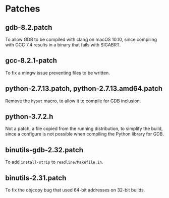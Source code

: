 # Patches

## gdb-8.2.patch

To allow GDB to be compiled with clang on macOS 10.10, since compiling
with GCC 7.4 results in a binary that fails with SIGABRT.

## gcc-8.2.1-patch

To fix a mingw issue preventing files to be written.

## python-2.7.13.patch, python-2.7.13.amd64.patch

Remove the `hypot` macro, to allow it to compile for GDB inclusion.

## python-3.7.2.h

Not a patch, a file copied from the running distribution, to simplify
the build, since a configure is not possible when compiling the 
Python library for GDB.

## binutils-gdb-2.32.patch

To add `install-strip` to `readline/Makefile.in`.

## binutils-2.31.patch

To fix the objcopy bug that used 64-bit addresses on 32-bit builds.
